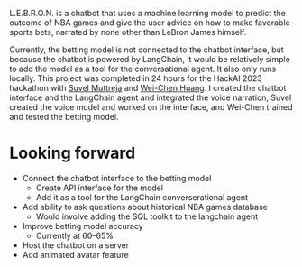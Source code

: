 L.E.B.R.O.N. is a chatbot that uses a machine learning model to predict the outcome of NBA games and give the user advice on how to make favorable sports bets, narrated by none other than LeBron James himself.

Currently, the betting model is not connected to the chatbot interface, but because the chatbot is powered by LangChain, it would be relatively simple to add the model as a tool for the conversational agent. It also only runs locally. This project was completed in 24 hours for the HackAI 2023 hackathon with [Suvel Muttreja](https://github.com/suvelmuttreja) and [Wei-Chen Huang](https://github.com/weichenhuang1). I created the chatbot interface and the LangChain agent and integrated the voice narration, Suvel created the voice model and worked on the interface, and Wei-Chen trained and tested the betting model.

# Looking forward

- Connect the chatbot interface to the betting model
    - Create API interface for the model
    - Add it as a tool for the LangChain converserational agent
- Add ability to ask questions about historical NBA games database
    - Would involve adding the SQL toolkit to the langchain agent
- Improve betting model accuracy
    - Currently at 60–65%
- Host the chatbot on a server
- Add animated avatar feature